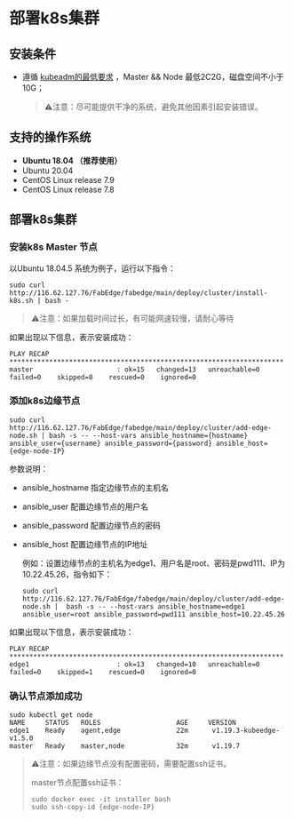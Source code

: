 # 部署k8s集群

## 安装条件

- 遵循 [kubeadm的最低要求](https://kubernetes.io/zh/docs/setup/production-environment/tools/kubeadm/install-kubeadm/#before-you-begin) ，Master && Node 最低2C2G，磁盘空间不小于10G；

  > ⚠️注意：尽可能提供干净的系统，避免其他因素引起安装错误。

## 支持的操作系统

- **Ubuntu 18.04 （推荐使用）**
- Ubuntu 20.04
- CentOS Linux release 7.9 
- CentOS Linux release 7.8

## 部署k8s集群

### 安装k8s Master 节点

以Ubuntu 18.04.5 系统为例子，运行以下指令：

```shell
sudo curl http://116.62.127.76/FabEdge/fabedge/main/deploy/cluster/install-k8s.sh | bash -
```

> ⚠️注意：如果加载时间过长，有可能网速较慢，请耐心等待

如果出现以下信息，表示安装成功：

```
PLAY RECAP *********************************************************************
master                     : ok=15   changed=13   unreachable=0    failed=0    skipped=0    rescued=0    ignored=0
```

### 添加k8s边缘节点

```shell
sudo curl http://116.62.127.76/FabEdge/fabedge/main/deploy/cluster/add-edge-node.sh | bash -s -- --host-vars ansible_hostname={hostname} ansible_user={username} ansible_password={password} ansible_host={edge-node-IP}
```

参数说明：

* ansible_hostname	 指定边缘节点的主机名

* ansible_user               配置边缘节点的用户名

* ansible_password      配置边缘节点的密码

* ansible_host               配置边缘节点的IP地址

  例如：设置边缘节点的主机名为edge1、用户名是root、密码是pwd111、IP为10.22.45.26，指令如下：

  ```shell
  sudo curl http://116.62.127.76/FabEdge/fabedge/main/deploy/cluster/add-edge-node.sh |  bash -s -- --host-vars ansible_hostname=edge1 ansible_user=root ansible_password=pwd111 ansible_host=10.22.45.26
  ```

如果出现以下信息，表示安装成功：

```
PLAY RECAP *********************************************************************
edge1                      : ok=13   changed=10   unreachable=0    failed=0    skipped=1    rescued=0    ignored=0 
```

### 确认节点添加成功

```shell
sudo kubectl get node
NAME     STATUS   ROLES                   AGE     VERSION
edge1    Ready    agent,edge              22m      v1.19.3-kubeedge-v1.5.0
master   Ready    master,node             32m      v1.19.7    
```

> ⚠️注意：如果边缘节点没有配置密码，需要配置ssh证书。
>
> master节点配置ssh证书：
>
> ```shell
> sudo docker exec -it installer bash
> sudo ssh-copy-id {edge-node-IP}
> ```

